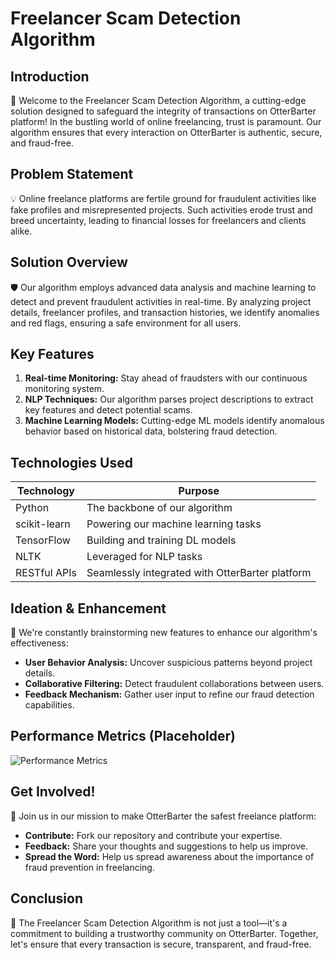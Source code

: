 # Freelancer Scam Detection Algorithm

## Introduction

🚀 Welcome to the Freelancer Scam Detection Algorithm, a cutting-edge solution designed to safeguard the integrity of transactions on OtterBarter platform! In the bustling world of online freelancing, trust is paramount. Our algorithm ensures that every interaction on OtterBarter is authentic, secure, and fraud-free.

## Problem Statement

💡 Online freelance platforms are fertile ground for fraudulent activities like fake profiles and misrepresented projects. Such activities erode trust and breed uncertainty, leading to financial losses for freelancers and clients alike.

## Solution Overview

🛡️ Our algorithm employs advanced data analysis and machine learning to detect and prevent fraudulent activities in real-time. By analyzing project details, freelancer profiles, and transaction histories, we identify anomalies and red flags, ensuring a safe environment for all users.

## Key Features

1. **Real-time Monitoring:** Stay ahead of fraudsters with our continuous monitoring system.
2. **NLP Techniques:** Our algorithm parses project descriptions to extract key features and detect potential scams.
3. **Machine Learning Models:** Cutting-edge ML models identify anomalous behavior based on historical data, bolstering fraud detection.

## Technologies Used

| Technology        | Purpose                             |
|-------------------|-------------------------------------|
| Python            | The backbone of our algorithm       |
| scikit-learn      | Powering our machine learning tasks |
| TensorFlow        | Building and training DL models     |
| NLTK              | Leveraged for NLP tasks             |
| RESTful APIs      | Seamlessly integrated with OtterBarter platform |

## Ideation & Enhancement

🧠 We're constantly brainstorming new features to enhance our algorithm's effectiveness:

- **User Behavior Analysis:** Uncover suspicious patterns beyond project details.
- **Collaborative Filtering:** Detect fraudulent collaborations between users.
- **Feedback Mechanism:** Gather user input to refine our fraud detection capabilities.

## Performance Metrics (Placeholder)

![Performance Metrics](performance_metrics.png)

## Get Involved!

🙌 Join us in our mission to make OtterBarter the safest freelance platform:

- **Contribute:** Fork our repository and contribute your expertise.
- **Feedback:** Share your thoughts and suggestions to help us improve.
- **Spread the Word:** Help us spread awareness about the importance of fraud prevention in freelancing.

## Conclusion

🤝 The Freelancer Scam Detection Algorithm is not just a tool—it's a commitment to building a trustworthy community on OtterBarter. Together, let's ensure that every transaction is secure, transparent, and fraud-free.
